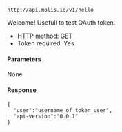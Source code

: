 `http://api.molis.io/v1/hello`

Welcome! Usefull to test OAuth token.

* HTTP method: GET
* Token required: Yes

#### Parameters
None

#### Response
```
{
  "user":"username_of_token_user", 
  "api-version":"0.0.1"
}
```